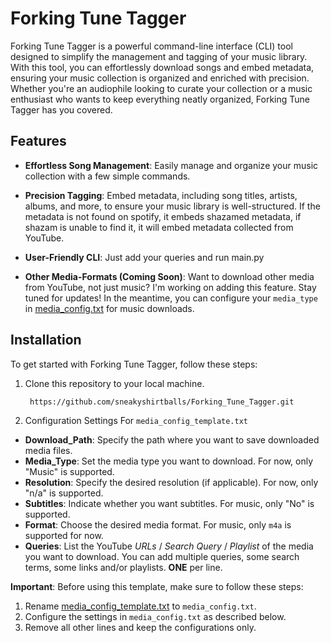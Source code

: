 # Forking Tune Tagger
Forking Tune Tagger is a powerful command-line interface (CLI) tool designed to simplify the management and tagging of your music library. With this tool, you can effortlessly download songs and embed metadata, ensuring your music collection is organized and enriched with precision. Whether you're an audiophile looking to curate your collection or a music enthusiast who wants to keep everything neatly organized, Forking Tune Tagger has you covered.

## Features

- **Effortless Song Management**: Easily manage and organize your music collection with a few simple commands.

- **Precision Tagging**: Embed metadata, including song titles, artists, albums, and more, to ensure your music library is well-structured. If the metadata is not found on spotify, it embeds shazamed metadata, if shazam is unable to find it, it will embed metadata collected from YouTube.

- **User-Friendly CLI**: Just add your queries and run main.py

- **Other Media-Formats (Coming Soon)**: Want to download other media from YouTube, not just music? I'm working on adding this feature. Stay tuned for updates! In the meantime, you can configure your `media_type` in [media_config.txt](media_config_template.txt) for music downloads.


## Installation

To get started with Forking Tune Tagger, follow these steps:

1. Clone this repository to your local machine.
   ```bash
    https://github.com/sneakyshirtballs/Forking_Tune_Tagger.git
   ```
2. Configuration Settings For `media_config_template.txt`
- **Download_Path**: Specify the path where you want to save downloaded media files.
- **Media_Type**: Set the media type you want to download. For now, only "Music" is supported.
- **Resolution**: Specify the desired resolution (if applicable). For now, only "n/a" is supported.
- **Subtitles**: Indicate whether you want subtitles. For music, only "No" is supported.
- **Format**: Choose the desired media format. For music, only `m4a` is supported for now.
- **Queries**: List the YouTube *URLs* / *Search Query* / *Playlist* of the media you want to download. You can add multiple queries, some search terms, some links and/or playlists. **ONE** per line.

**Important**: Before using this template, make sure to follow these steps:
1. Rename [media_config_template.txt](media_config_template.txt) to `media_config.txt`.
2. Configure the settings in `media_config.txt` as described below.
3. Remove all other lines and keep the configurations only.